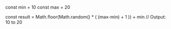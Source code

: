 const min = 10
const max = 20

const result = Math.floor(Math.random()  * ( (max-min) + 1 )) + min
// Output:  10 to 20 
